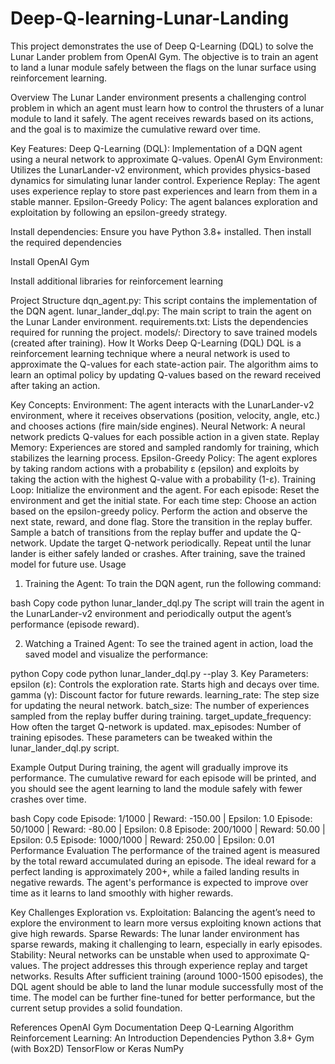 # Deep-Q-learning-Lunar-Landing
This project demonstrates the use of Deep Q-Learning (DQL) to solve the Lunar Lander problem from OpenAI Gym. The objective is to train an agent to land a lunar module safely between the flags on the lunar surface using reinforcement learning.

Overview
The Lunar Lander environment presents a challenging control problem in which an agent must learn how to control the thrusters of a lunar module to land it safely. The agent receives rewards based on its actions, and the goal is to maximize the cumulative reward over time.

Key Features:
Deep Q-Learning (DQL): Implementation of a DQN agent using a neural network to approximate Q-values.
OpenAI Gym Environment: Utilizes the LunarLander-v2 environment, which provides physics-based dynamics for simulating lunar lander control.
Experience Replay: The agent uses experience replay to store past experiences and learn from them in a stable manner.
Epsilon-Greedy Policy: The agent balances exploration and exploitation by following an epsilon-greedy strategy.

Install dependencies:
Ensure you have Python 3.8+ installed. Then install the required dependencies

Install OpenAI Gym

Install additional libraries for reinforcement learning

Project Structure
dqn_agent.py: This script contains the implementation of the DQN agent.
lunar_lander_dql.py: The main script to train the agent on the Lunar Lander environment.
requirements.txt: Lists the dependencies required for running the project.
models/: Directory to save trained models (created after training).
How It Works
Deep Q-Learning (DQL)
DQL is a reinforcement learning technique where a neural network is used to approximate the Q-values for each state-action pair. The algorithm aims to learn an optimal policy by updating Q-values based on the reward received after taking an action.

Key Concepts:
Environment: The agent interacts with the LunarLander-v2 environment, where it receives observations (position, velocity, angle, etc.) and chooses actions (fire main/side engines).
Neural Network: A neural network predicts Q-values for each possible action in a given state.
Replay Memory: Experiences are stored and sampled randomly for training, which stabilizes the learning process.
Epsilon-Greedy Policy: The agent explores by taking random actions with a probability ε (epsilon) and exploits by taking the action with the highest Q-value with a probability (1-ε).
Training Loop:
Initialize the environment and the agent.
For each episode:
Reset the environment and get the initial state.
For each time step:
Choose an action based on the epsilon-greedy policy.
Perform the action and observe the next state, reward, and done flag.
Store the transition in the replay buffer.
Sample a batch of transitions from the replay buffer and update the Q-network.
Update the target Q-network periodically.
Repeat until the lunar lander is either safely landed or crashes.
After training, save the trained model for future use.
Usage
1. Training the Agent:
To train the DQN agent, run the following command:

bash
Copy code
python lunar_lander_dql.py
The script will train the agent in the LunarLander-v2 environment and periodically output the agent’s performance (episode reward).

2. Watching a Trained Agent:
To see the trained agent in action, load the saved model and visualize the performance:

python
Copy code
python lunar_lander_dql.py --play
3. Key Parameters:
epsilon (ε): Controls the exploration rate. Starts high and decays over time.
gamma (γ): Discount factor for future rewards.
learning_rate: The step size for updating the neural network.
batch_size: The number of experiences sampled from the replay buffer during training.
target_update_frequency: How often the target Q-network is updated.
max_episodes: Number of training episodes.
These parameters can be tweaked within the lunar_lander_dql.py script.

Example Output
During training, the agent will gradually improve its performance. The cumulative reward for each episode will be printed, and you should see the agent learning to land the module safely with fewer crashes over time.

bash
Copy code
Episode: 1/1000 | Reward: -150.00 | Epsilon: 1.0
Episode: 50/1000 | Reward: -80.00 | Epsilon: 0.8
Episode: 200/1000 | Reward: 50.00 | Epsilon: 0.5
Episode: 1000/1000 | Reward: 250.00 | Epsilon: 0.01
Performance Evaluation
The performance of the trained agent is measured by the total reward accumulated during an episode. The ideal reward for a perfect landing is approximately 200+, while a failed landing results in negative rewards. The agent's performance is expected to improve over time as it learns to land smoothly with higher rewards.

Key Challenges
Exploration vs. Exploitation: Balancing the agent’s need to explore the environment to learn more versus exploiting known actions that give high rewards.
Sparse Rewards: The lunar lander environment has sparse rewards, making it challenging to learn, especially in early episodes.
Stability: Neural networks can be unstable when used to approximate Q-values. The project addresses this through experience replay and target networks.
Results
After sufficient training (around 1000-1500 episodes), the DQL agent should be able to land the lunar module successfully most of the time. The model can be further fine-tuned for better performance, but the current setup provides a solid foundation.

References
OpenAI Gym Documentation
Deep Q-Learning Algorithm
Reinforcement Learning: An Introduction
Dependencies
Python 3.8+
Gym (with Box2D)
TensorFlow or Keras
NumPy
